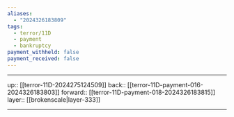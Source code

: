 ```yaml
---
aliases:
  - "2024326183809"
tags:
  - terror/11D
  - payment
  - bankruptcy
payment_withheld: false
payment_received: false
---
```




***

up:: [[terror-11D-2024275124509]]
back:: [[terror-11D-payment-016-2024326183803]]
forward:: [[terror-11D-payment-018-2024326183815]]
layer:: [[brokenscale|layer-333]]

***
